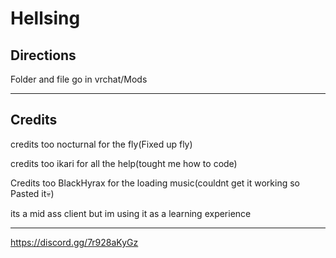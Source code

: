 # Hellsing
Directions
-------------------------------------------------

Folder and file go in vrchat/Mods

-------------------------------------------------


Credits
-------------------------------------------------

credits too nocturnal for the fly(Fixed up fly)

credits too ikari for all the help(tought me how to code)

Credits too BlackHyrax for the loading music(couldnt get it working so Pasted it💀)

its a mid ass client but im using it as a learning experience

--------------------------------------------------
https://discord.gg/7r928aKyGz
